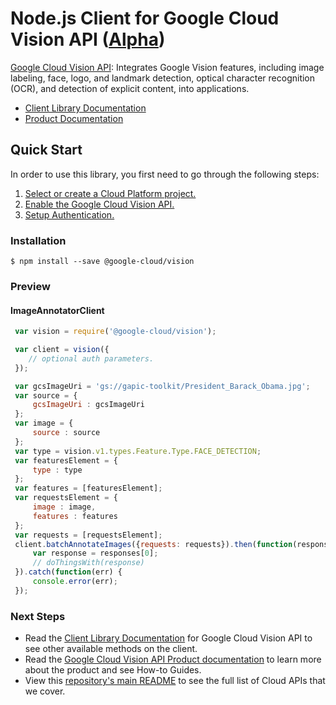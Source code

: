 # Node.js Client for Google Cloud Vision API ([Alpha](https://github.com/GoogleCloudPlatform/google-cloud-node#versioning))

[Google Cloud Vision API][Product Documentation]: Integrates Google Vision features, including image labeling, face, logo, and landmark detection, optical character recognition (OCR), and detection of explicit content, into applications.
- [Client Library Documentation][]
- [Product Documentation][]

## Quick Start
In order to use this library, you first need to go through the following steps:

1. [Select or create a Cloud Platform project.](https://console.cloud.google.com/project)
2. [Enable the Google Cloud Vision API.](https://console.cloud.google.com/apis/api/vision)
3. [Setup Authentication.](https://googlecloudplatform.github.io/google-cloud-node/#/docs/google-cloud/master/guides/authentication)

### Installation
```
$ npm install --save @google-cloud/vision
```

### Preview
#### ImageAnnotatorClient
```js
 var vision = require('@google-cloud/vision');

 var client = vision({
    // optional auth parameters.
 });

 var gcsImageUri = 'gs://gapic-toolkit/President_Barack_Obama.jpg';
 var source = {
     gcsImageUri : gcsImageUri
 };
 var image = {
     source : source
 };
 var type = vision.v1.types.Feature.Type.FACE_DETECTION;
 var featuresElement = {
     type : type
 };
 var features = [featuresElement];
 var requestsElement = {
     image : image,
     features : features
 };
 var requests = [requestsElement];
 client.batchAnnotateImages({requests: requests}).then(function(responses) {
     var response = responses[0];
     // doThingsWith(response)
 }).catch(function(err) {
     console.error(err);
 });
```

### Next Steps
- Read the [Client Library Documentation][] for Google Cloud Vision API to see other available methods on the client.
- Read the [Google Cloud Vision API Product documentation][Product Documentation] to learn more about the product and see How-to Guides.
- View this [repository's main README](https://github.com/GoogleCloudPlatform/google-cloud-node/blob/master/README.md) to see the full list of Cloud APIs that we cover.

[Client Library Documentation]: https://googlecloudplatform.github.io/google-cloud-node/#/docs/vision
[Product Documentation]: https://cloud.google.com/vision